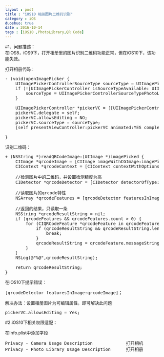 ```yaml
---
layout : post
title : "iOS10 相册图片二维码识别"
category : iOS
duoshuo: true
date : 2016-10-14
tags : [iOS10 ,PhotoLibrary,QR Code]
---
```


#1、问题描述：   
在iOS8，iOS9下，打开相册里的图片识别二维码功能正常，但在iOS10下，该功能失效。    

打开相册代码：

<pre class="brush: oc;  ">
- (void)openImagePicker {
    UIImagePickerControllerSourceType sourceType = UIImagePickerControllerSourceTypePhotoLibrary;
    if (![UIImagePickerController isSourceTypeAvailable: UIImagePickerControllerSourceTypeCamera]) {
        sourceType = UIImagePickerControllerSourceTypePhotoLibrary;
    }

    UIImagePickerController *pickerVC = [[UIImagePickerController alloc] init];
    pickerVC.delegate = self;
    pickerVC.allowsEditing = NO;
    pickerVC.sourceType = sourceType;
    [self presentViewController:pickerVC animated:YES completion:nil];
    
}
</pre>

识别二维码：   
<pre class="brush: oc;">
+ (NSString *)readQRCodeImage:(UIImage *)imagePicked {
    CIImage *qrcodeImage = [CIImage imageWithCGImage:imagePicked.CGImage];
    CIContext *qrcodeContext = [CIContext contextWithOptions:nil];
    
    //检测图片中的二维码，并设置检测精度为高
    CIDetector *qrcodeDetector = [CIDetector detectorOfType:CIDetectorTypeQRCode context:qrcodeContext options:@{CIDetectorAccuracy:CIDetectorAccuracyHigh}];
    
    //读取图片的qrcode特性
    NSArray *qrcodeFeatures = [qrcodeDetector featuresInImage:qrcodeImage];
    
    //返回的结果，只读取一条
    NSString *qrcodeResultString = nil;
    if (qrcodeFeatures && qrcodeFeatures.count > 0) {
        for (CIQRCodeFeature *qrcodeFeature in qrcodeFeatures) {
            if (qrcodeResultString && qrcodeResultString.length > 0) {
                break;
            }
            qrcodeResultString = qrcodeFeature.messageString;
        }
    }
    NSLog(@"%@",qrcodeResultString);
    
    return qrcodeResultString;
}
</pre>

在iOS10下提示错误：
<pre class="brush: oc">
[qrcodeDetector featuresInImage:qrcodeImage]；   
</pre>

解决办法：设置相册图片为可编辑属性，即可解决此问题   
<pre class="brush:oc">
pickerVC.allowsEditing = Yes;
</pre>

#2.iOS10下相关权限适配：   

在Info.plist中添加字段   
<pre class="brush:oc">
Privacy - Camera Usage Description             打开相机   
Privacy - Photo Library Usage Description      打开相册   
</pre>
